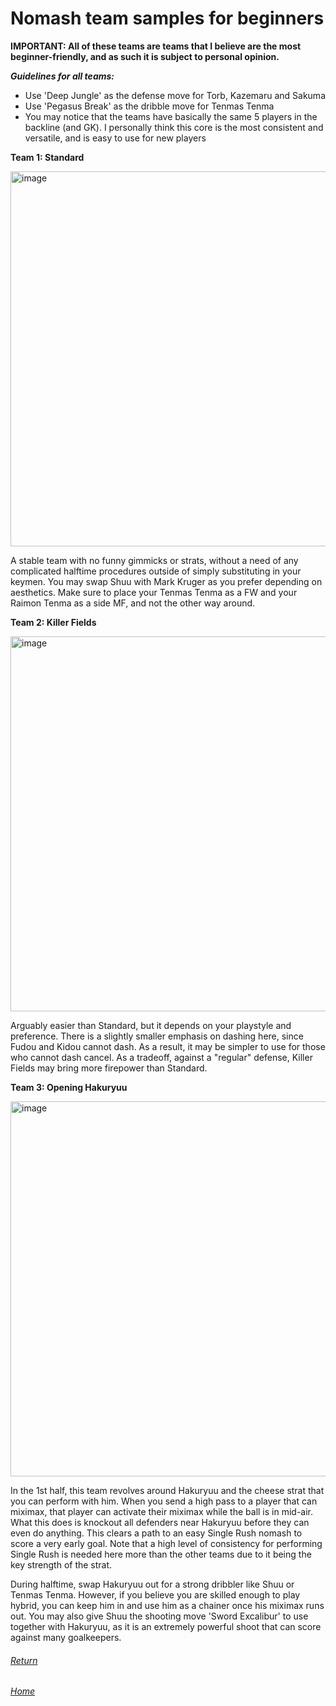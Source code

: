 # Nomash team samples for beginners

**IMPORTANT: All of these teams are teams that I believe are the most beginner-friendly, and as such it is subject to personal opinion.**

***Guidelines for all teams:***
- Use 'Deep Jungle' as the defense move for Torb, Kazemaru and Sakuma 
- Use 'Pegasus Break' as the dribble move for Tenmas Tenma
- You may notice that the teams have basically the same 5 players in the backline (and GK). I personally think this core is the most consistent and versatile, and is easy to use for new players 

****Team 1: Standard****

<img width="600" alt="image" src="https://user-images.githubusercontent.com/110833255/227721359-f5274444-5266-48a3-8010-dd8298278547.png">

A stable team with no funny gimmicks or strats,  without a need of any complicated halftime procedures outside of simply substituting in your keymen.
You may swap Shuu with Mark Kruger as you prefer depending on aesthetics. Make sure to place your Tenmas Tenma as a FW
and your Raimon Tenma as a side MF, and not the other way around. 

****Team 2: Killer Fields****

<img width="600" alt="image" src="https://user-images.githubusercontent.com/110833255/227719709-2041ee4a-c9c9-4697-9dda-7e23011c9bbf.png">

Arguably easier than Standard, but it depends on your playstyle and preference. There is a slightly smaller emphasis on dashing here, since Fudou and Kidou cannot
dash. As a result, it may be simpler to use for those who cannot dash cancel. As a tradeoff, against a "regular" defense, Killer Fields may bring more firepower 
than Standard.  

****Team 3: Opening Hakuryuu****

<img width="600" alt="image" src="https://user-images.githubusercontent.com/110833255/227720966-013c2a47-49d7-4a6c-8c7b-23d84c1a165f.png">

In the 1st half, this team revolves around Hakuryuu and the cheese strat that you can perform with him. When you send a high pass to a player that can miximax, that
player can activate their miximax while the ball is in mid-air. What this does is knockout all defenders near Hakuryuu before they can even do anything. This clears 
a path to an easy Single Rush nomash to score a very early goal. Note that a high level of consistency for performing Single Rush is needed here more than the other teams
due to it being the key strength of the strat. 

During halftime, swap Hakuryuu out for a strong dribbler like Shuu or Tenmas Tenma. However, if you believe you are skilled enough to play hybrid, you can keep him in
and use him as a chainer once his miximax runs out. You may also give Shuu the shooting move 'Sword Excalibur' to use together with Hakuryuu, as it is an extremely
powerful shoot that can score against many goalkeepers. 


###### [Return](https://inabikarilibrary.github.io/inalib/guides/textF/teamsample.html)

###### [Home](https://inabikarilibrary.github.io/inalib/)
